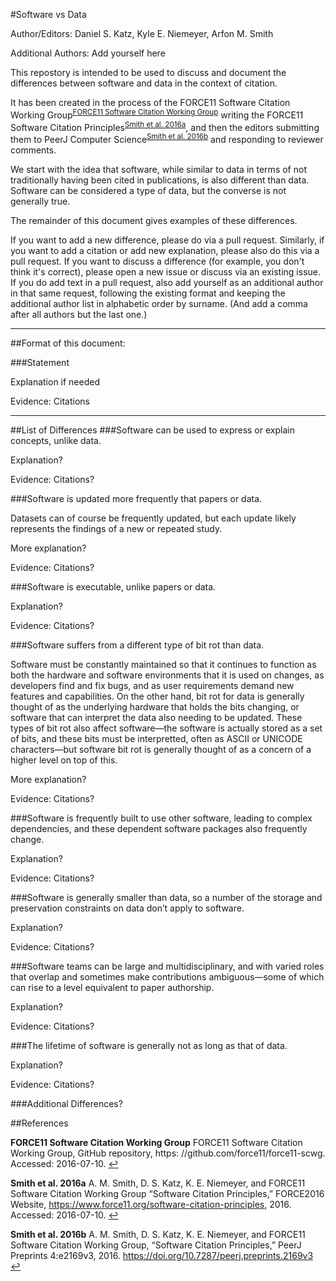 #Software vs Data

Author/Editors:
Daniel S. Katz,
Kyle E. Niemeyer,
Arfon M. Smith

Additional Authors:
Add yourself here

This repostory is intended to be used to discuss and document the differences between software and data in the context of citation.

It has been created in the process of the FORCE11 Software Citation Working Group<sup id="F11SCWG-footnote">[FORCE11 Software Citation Working Group](#F11SCWG)</sup>
writing the FORCE11 Software Citation Principles<sup id="F11SCWG-web-footnote">[Smith et al. 2016a](#F11SCWG-web)</sup>,
and then the editors submitting them to PeerJ Computer Science<sup id="F11SCWG-PeerJCSpreprint-footnote">[Smith et al. 2016b](#F11SCWG-PeerJCSpreprint)</sup>
and responding to reviewer comments.

We start with the idea that software, while similar to data in terms of not traditionally having been cited in publications, is also different than data.  Software can be considered a type of data, but the converse is not generally true. 

The remainder of this document gives examples of these differences.

If you want to add a new difference, please do via a pull request.  Similarly, if you want to add a citation or add new explanation, please also do this via a pull request.  If you want to discuss a difference (for example, you don't think it's correct), please open a new issue or discuss via an existing issue.  If you do add text in a pull request, also add yourself as an additional author in that same request, following the existing format and keeping the additional author list in alphabetic order by surname. (And add a comma after all authors but the last one.)

---

##Format of this document:

###Statement

Explanation if needed

Evidence: Citations

---

##List of Differences
###Software can be used to express or explain concepts, unlike data.

Explanation?

Evidence: Citations?

###Software is updated more frequently that papers or data.

Datasets can of course be frequently updated, but each update likely represents the findings of a new or repeated study.

More explanation?

Evidence: Citations?

###Software is executable, unlike papers or data.

Explanation?

Evidence: Citations?

###Software suffers from a different type of bit rot than data.

Software must be constantly maintained so that it continues to function as both the hardware and software environments that it is used on changes, as developers find and fix bugs, and as user requirements demand new features and capabilities.  On the other hand, bit rot for data is generally thought of as the underlying hardware that holds the bits changing, or software that can interpret the data also needing to be updated.  These types of bit rot also affect software&mdash;the software is actually stored as a set of bits, and these bits must be interpretted, often as ASCII or UNICODE characters&mdash;but software bit rot is generally thought of as a concern of a higher level on top of this.

More explanation?

Evidence: Citations?

###Software is frequently built to use other software, leading to complex dependencies, and these dependent software packages also frequently change.

Explanation?

Evidence: Citations?

###Software is generally smaller than data, so a number of the storage and preservation constraints on data don’t apply to software.

Explanation?

Evidence: Citations?

###Software teams can be large and multidisciplinary, and with varied roles that overlap and sometimes make contributions ambiguous—some of which can rise to a level equivalent to paper authorship.

Explanation?

Evidence: Citations?

###The lifetime of software is generally not as long as that of data.

Explanation?

Evidence: Citations?

###Additional Differences?

##References

<b id="F11SCWG">FORCE11 Software Citation Working Group</b> FORCE11 Software Citation Working Group, GitHub repository, https: //github.com/force11/force11-scwg. Accessed: 2016-07-10. [↩](#F11SCWG-footnote)

<b id="F11SCWG-web">Smith et al. 2016a</b> A. M. Smith, D. S. Katz, K. E. Niemeyer, and FORCE11 Software
Citation Working Group “Software Citation Principles,” FORCE2016 Website, https://www.force11.org/software-citation-principles, 2016. Accessed: 2016-07-10. [↩](#F11SCWG-web-footnote)

<b id="F11SCWG-PeerJCSpreprint">Smith et al. 2016b</b> A. M. Smith, D. S. Katz, K. E. Niemeyer, and FORCE11 Software Citation Working Group, “Software Citation Principles,” PeerJ Preprints 4:e2169v3, 2016. https://doi.org/10.7287/peerj.preprints.2169v3 [↩](#F11SCWG-PeerJCSpreprint-footnote)
